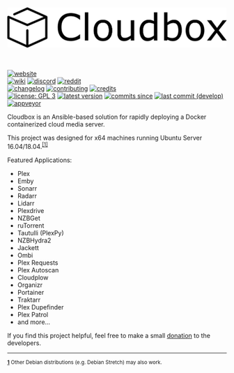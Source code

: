 <br /><img src="https://raw.githubusercontent.com/Cloudbox/assets/master/images/readme/Cloudbox-logo_dark.png" width="600">

<br /><br />
[![website](https://img.shields.io/badge/Website-https%3A%2F%2Fcloudbox.works-blue.svg?colorB=177DC1&label=website&style=for-the-badge)](https://cloudbox.works)
<br />
[![wiki](https://img.shields.io/badge/Wiki-http%3A%2F%2Fcloudbox.wiki-blue.svg?style=for-the-badge&colorB=177DC1&label=wiki)](http://cloudbox.wiki)
[![discord](https://img.shields.io/discord/381077432285003776.svg?colorB=177DC1&label=discord&style=for-the-badge)](https://discord.io/cloudbox)
[![reddit](https://img.shields.io/badge/Reddit-%2Fr%2Fcloudbox-blue.svg?colorB=177DC1&label=reddit&style=for-the-badge)](https://reddit.com/r/Cloudbox)
<br />
[![changelog](https://img.shields.io/badge/Changelog-CHANGELOG.md-blue.svg?colorB=177DC1&label=changelog&style=for-the-badge)](CHANGELOG.md)
[![contributing](https://img.shields.io/badge/Contributing-CONTRIBUTING.md-blue.svg?colorB=177DC1&label=contributing&style=for-the-badge)](CONTRIBUTING.md)
[![credits](https://img.shields.io/badge/Credits-CREDITS.md-blue.svg?colorB=177DC1&label=credits&style=for-the-badge)](CREDITS.md)
<br />
[![license: GPL 3](https://img.shields.io/badge/License-GPL%203-blue.svg?colorB=177DC1&label=license&style=for-the-badge)](LICENSE.md)
[![latest version](https://img.shields.io/github/release/cloudbox/cloudbox.svg?colorB=177DC1&label=latest%20version&style=for-the-badge)](https://github.com/cloudbox/cloudbox/releases)
[![commits since](https://img.shields.io/github/commits-since/Cloudbox/Cloudbox/latest/develop.svg?colorB=177DC1&style=for-the-badge)](https://github.com/cloudbox/cloudbox/compare/HEAD...develop)
[![last commit (develop)](https://img.shields.io/github/last-commit/Cloudbox/Cloudbox/develop.svg?colorB=177DC1&style=for-the-badge)](https://github.com/Cloudbox/Cloudbox/commits/develop)
[![appveyor](https://img.shields.io/appveyor/ci/Cloudbox/Cloudbox/develop.svg?colorB=177DC1&label=appveyor&style=for-the-badge)](https://ci.appveyor.com/project/Cloudbox/Cloudbox)

Cloudbox is an Ansible-based solution for rapidly deploying a Docker containerized cloud media server. 

This project was designed for x64 machines running Ubuntu Server 16.04/18.04.<sup name="a1">[\[1\]](#f1) </sup>

Featured Applications:

- Plex
- Emby
- Sonarr
- Radarr
- Lidarr
- Plexdrive
- NZBGet
- ruTorrent
- Tautulli (PlexPy)
- NZBHydra2
- Jackett
- Ombi
- Plex Requests
- Plex Autoscan
- Cloudplow
- Organizr
- Portainer
- Traktarr
- Plex Dupefinder
- Plex Patrol
- and more...

If you find this project helpful, feel free to make a small [donation](DONATIONS.md) to the developers.

***

<sup><b name="f1">[1](#a1)</b> Other Debian distributions (e.g. Debian Stretch) may also work. </sup>

